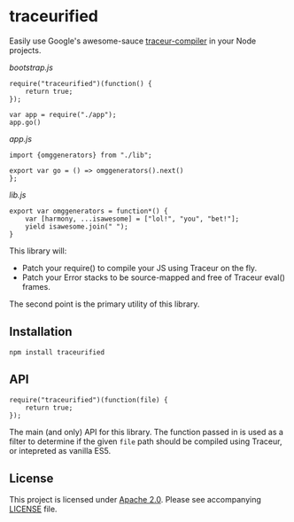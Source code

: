 # traceurified

Easily use Google's awesome-sauce [traceur-compiler](https://github.com/google/traceur-compiler) in your Node projects.

*bootstrap.js*
```
require("traceurified")(function() {
    return true; 
});

var app = require("./app");
app.go()
```

*app.js*
```
import {omggenerators} from "./lib";

export var go = () => omggenerators().next()
};
```

*lib.js*
```
export var omggenerators = function*() {
    var [harmony, ...isawesome] = ["lol!", "you", "bet!"];
    yield isawesome.join(" ");
}
```

This library will:

 * Patch your require() to compile your JS using Traceur on the fly.
 * Patch your Error stacks to be source-mapped and free of Traceur eval() frames.

The second point is the primary utility of this library.

## Installation

```
npm install traceurified
```

## API

```
require("traceurified")(function(file) {
    return true; 
});
```

The main (and only) API for this library. The function passed in is used as a filter to determine if the given `file` path should be compiled using Traceur, or intepreted as vanilla ES5.

## License

This project is licensed under [Apache 2.0](http://www.apache.org/licenses/LICENSE-2.0). Please see accompanying [LICENSE](LICENSE) file.